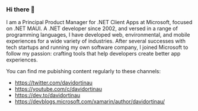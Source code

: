 ### Hi there 👋

I am a Principal Product Manager for .NET Client Apps at Microsoft, focused on .NET MAUI. A .NET developer since 2002, and versed in a range of programming languages, I have developed web, environmental, and mobile experiences for a wide variety of industries. After several successes with tech startups and running my own software company, I joined Microsoft to follow my passion: crafting tools that help developers create better app experiences. 

You can find me pubishing content regularly to these channels:

- https://twitter.com/davidortinau
- https://youtube.com/c/davidortinau
- https://dev.to/davidortinau
- https://devblogs.microsoft.com/xamarin/author/davidortinau/

<!--
**davidortinau/davidortinau** is a ✨ _special_ ✨ repository because its `README.md` (this file) appears on your GitHub profile.

Here are some ideas to get you started:

- 🔭 I’m currently working on ...
- 🌱 I’m currently learning ...
- 👯 I’m looking to collaborate on ...
- 🤔 I’m looking for help with ...
- 💬 Ask me about ...
- 📫 How to reach me: ...
- 😄 Pronouns: ...
- ⚡ Fun fact: ...
-->
